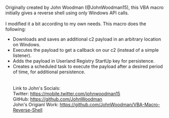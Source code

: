 Originally created by John Woodman (@JohnWoodman15), this VBA macro initially gives a reverse shell using only Windows API calls.
\
\
I modified it a bit according to my own needs. This macro does the following:
* Downloads and saves an additional c2 payload in an arbitrary location on Windows.
* Executes the payload to get a callback on our c2 (instead of a simple listener).
* Adds the payload in Userland Registry StartUp key for persistence.
* Creates a scheduled task to execute the payload after a desired period of time, for additional persistence.
\
\
\
Link to John's Socials:
\
Twitter: https://mobile.twitter.com/johnwoodman15
\
GitHub: https://github.com/JohnWoodman
\
John's Origianl Work: https://github.com/JohnWoodman/VBA-Macro-Reverse-Shell
